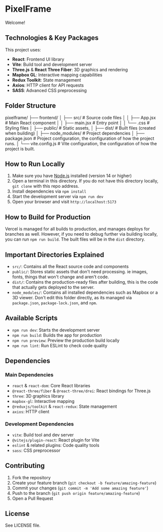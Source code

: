 # PixelFrame

Welcome! 

## Technologies & Key Packages

This project uses:
- **React**: Frontend UI library
- **Vite**: Build tool and development server
- **Three.js** & **React Three Fiber**: 3D graphics and rendering
- **Mapbox GL**: Interactive mapping capabilities
- **Redux Toolkit**: State management
- **Axios**: HTTP client for API requests
- **SASS**: Advanced CSS preprocessing

## Folder Structure
pixelframe/
├── frontend/
│ ├── src/ # Source code files
│ │ ├── App.jsx # Main React component
│ │ ├── main.jsx # Entry point
│ │ └── .css # Styling files
│ ├── public/ # Static assets, 
│ ├── dist/ # Built files (created when building)
│ ├── node_modules/ # Project dependencies
│ ├── package.json # Project configuration, the configuration of how the project runs.
│ └── vite.config.js # Vite configuration, the configuration of how the project is built. 


## How to Run Locally

1. Make sure you have [Node.js](https://nodejs.org/) installed (version 14 or higher)
2. Open a terminal in this directory. If you do not have this directory locally, `git clone` with this repo address. 
3. Install dependencies via `npm install`
4. Start the development server via `npm run dev`
5. Open your browser and visit `http://localhost:5173`

## How to Build for Production

Vercel is managed for all builds to production, and manages deploys for branches as well. However, if you need to debug further via building locally, you can run `npm run build`. The built files will be in the `dist` directory. 

## Important Directories Explained

- `src/`: Contains all the React source code and components
- `public/`: Stores static assets that don't need processing. ie images, fonts, things that won't change and aren't code.
- `dist/`: Contains the production-ready files after building, this is the code that actually gets deployed to the server.
- `node_modules/`: Contains all installed dependencies such as Mapbox or a 3D viewer. Don't edit this folder directly, as its managed via `package.json`, `package-lock.json`, and `npm`. 

## Available Scripts

- `npm run dev`: Starts the development server
- `npm run build`: Builds the app for production
- `npm run preview`: Preview the production build locally
- `npm run lint`: Run ESLint to check code quality

## Dependencies

### Main Dependencies
- `react` & `react-dom`: Core React libraries
- `@react-three/fiber` & `@react-three/drei`: React bindings for Three.js
- `three`: 3D graphics library
- `mapbox-gl`: Interactive mapping
- `@reduxjs/toolkit` & `react-redux`: State management
- `axios`: HTTP client

### Development Dependencies
- `vite`: Build tool and dev server
- `@vitejs/plugin-react`: React plugin for Vite
- `eslint` & related plugins: Code quality tools
- `sass`: CSS preprocessor

## Contributing

1. Fork the repository
2. Create your feature branch (`git checkout -b feature/amazing-feature`)
3. Commit your changes (`git commit -m 'Add some amazing feature'`)
4. Push to the branch (`git push origin feature/amazing-feature`)
5. Open a Pull Request

## License

See LICENSE file.
   
